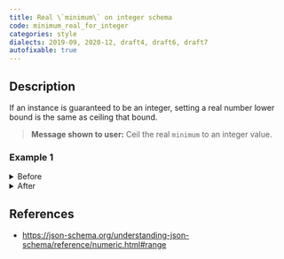 ```yaml
---
title: Real \`minimum\` on integer schema
code: minimum_real_for_integer
categories: style
dialects: 2019-09, 2020-12, draft4, draft6, draft7
autofixable: true
---
```


## Description
If an instance is guaranteed to be an integer, setting a real number lower bound is the same as ceiling that bound.

> **Message shown to user:**
> Ceil the real `minimum` to an integer value.

### Example 1
<details><summary>Before</summary>

```json
{
  "type": "integer",
  "minimum": 3.2
}
```
</details>

<details><summary>After</summary>

```json
{
  "type": "integer",
  "minimum": 4
}
```
</details>

## References
* <https://json-schema.org/understanding-json-schema/reference/numeric.html#range>
